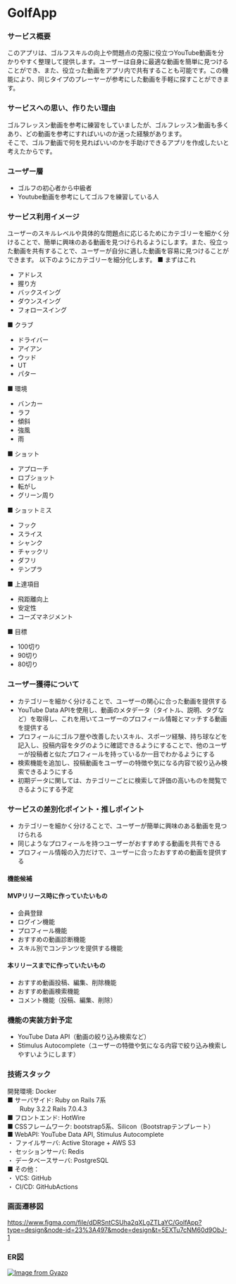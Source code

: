 # GolfApp

### サービス概要
このアプリは、ゴルフスキルの向上や問題点の克服に役立つYouTube動画を分かりやすく整理して提供します。ユーザーは自身に最適な動画を簡単に見つけることができ、また、役立った動画をアプリ内で共有することも可能です。この機能により、同じタイプのプレーヤーが参考にした動画を手軽に探すことができます。

### サービスへの思い、作りたい理由
ゴルフレッスン動画を参考に練習をしていましたが、ゴルフレッスン動画も多くあり、どの動画を参考にすればいいのか迷った経験があります。  
そこで、ゴルフ動画で何を見ればいいのかを手助けできるアプリを作成したいと考えたからです。

### ユーザー層
- ゴルフの初心者から中級者
- Youtube動画を参考にしてゴルフを練習している人   

### サービス利用イメージ
ユーザーのスキルレベルや具体的な問題点に応じるためにカテゴリーを細かく分けることで、簡単に興味のある動画を見つけられるようにします。また、役立った動画を共有することで、ユーザーが自分に適した動画を容易に見つけることができます。
以下のようにカテゴリーを細分化します。
■ まずはこれ
- アドレス
- 握り方
- バックスイング
- ダウンスイング
- フォロースイング

■ クラブ
- ドライバー
- アイアン
- ウッド
- UT
- パター

■ 環境
- バンカー
- ラフ
- 傾斜
- 強風
- 雨

■ ショット
- アプローチ
- ロブショット
- 転がし
- グリーン周り

■ ショットミス
- フック
- スライス
- シャンク
- チャックリ
- ダフリ
- テンプラ

■ 上達項目
- 飛距離向上
- 安定性
- コーズマネジメント

■ 目標
- 100切り
- 90切り
- 80切り

### ユーザー獲得について
- カテゴリーを細かく分けることで、ユーザーの関心に合った動画を提供する
- YouTube Data APIを使用し、動画のメタデータ（タイトル、説明、タグなど）を取得し、これを用いてユーザーのプロフィール情報とマッチする動画を提供する
- プロフィールにゴルフ歴や改善したいスキル、スポーツ経験、持ち球などを記入し、投稿内容をタグのように確認できるようにすることで、他のユーザーが投稿者と似たプロフィールを持っているか一目でわかるようにする
- 検索機能を追加し、投稿動画をユーザーの特徴や気になる内容で絞り込み検索できるようにする
- 初期データに関しては、カテゴリーごとに検索して評価の高いものを閲覧できるようにする予定

### サービスの差別化ポイント・推しポイント
- カテゴリーを細かく分けることで、ユーザーが簡単に興味のある動画を見つけられる
- 同じようなプロフィールを持つユーザーがおすすめする動画を共有できる
- プロフィール情報の入力だけで、ユーザーに合ったおすすめの動画を提供する

#### 機能候補
#### MVPリリース時に作っていたいもの
- 会員登録
- ログイン機能
- プロフィール機能
- おすすめの動画診断機能
- スキル別でコンテンツを提供する機能

#### 本リリースまでに作っていたいもの
- おすすめ動画投稿、編集、削除機能
- おすすめ動画検索機能
- コメント機能（投稿、編集、削除）

### 機能の実装方針予定
- YouTube Data API（動画の絞り込み検索など）
- Stimulus Autocomplete（ユーザーの特徴や気になる内容で絞り込み検索しやすいようにします）

### 技術スタック
 開発環境: Docker  
■ サーバサイド: Ruby on Rails 7系  
　　Ruby 3.2.2 Rails 7.0.4.3  
■ フロントエンド: HotWire  
■ CSSフレームワーク: bootstrap5系、Silicon（Bootstrapテンプレート）  
■ WebAPI: YouTube Data API, Stimulus Autocomplete  
・ ファイルサーバ:  Active Storage + AWS S3  
・ セッションサーバ: Redis  
・ データベースサーバ: PostgreSQL  
■ その他：  
・ VCS: GitHub  
・ CI/CD: GitHubActions  

### 画面遷移図
https://www.figma.com/file/dDRSntCSUha2qXLgZTLaYC/GolfApp?type=design&node-id=23%3A497&mode=design&t=5EXTu7cNM60d9ObJ-1

### ER図
[![Image from Gyazo](https://i.gyazo.com/623eba41856dda479a17d952eb04fdd1.png)](https://gyazo.com/623eba41856dda479a17d952eb04fdd1)